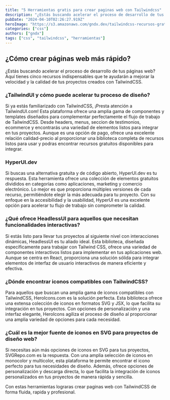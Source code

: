 ```yaml
---
title: "5 Herramientas gratis para crear paginas web con Tailwindcss"
description: "¿Estás buscando acelerar el proceso de desarrollo de tus páginas web? Aquí tienes cinco recursos indispensables que te ayudarán a mejorar la velocidad y la calidad de tus proyectos creados con TailwindCSS."
pubDate: "2024-04-10T02:26:27.919Z"
heroImage: "https://s3.amazonaws.com/gndx.dev/tailwindcss-recursos-gratis.png"
categories: ["css"]
authors: ["gndx"]
tags: ["css", "tailwindcss", "herramientas"]
---
```


## ¿Cómo crear páginas web más rápido?

¿Estás buscando acelerar el proceso de desarrollo de tus páginas web? Aquí tienes cinco recursos indispensables que te ayudarán a mejorar la velocidad y la calidad de tus proyectos creados con TailwindCSS.

### ¿TailwindUI y cómo puede acelerar tu proceso de diseño?

Si ya estás familiarizado con TailwindCSS, ¡Presta atención a TailwindUI.com! Esta plataforma ofrece una amplia gama de componentes y templates diseñados para complementar perfectamente el flujo de trabajo de TailwindCSS. Desde headers, menus, seccion de testimonios, ecommerce y encontrarás una variedad de elementos listos para integrar en tus proyectos. Aunque es una opción de pago, ofrece una excelente relación calidad-precio al proporcionar una biblioteca completa de recursos listos para usar y podras encontrar recursos gratuitos disponibles para integrar.

### HyperUI.dev

Si buscas una alternativa gratuita y de código abierto, HyperUI.dev es tu respuesta. Esta herramienta ofrece una colección de elementos gratuitos divididos en categorías como aplicaciones, marketing y comercio electrónico. Lo mejor es que proporciona múltiples versiones de cada recurso, permitiéndote elegir la más adecuada para tu proyecto. Con su enfoque en la accesibilidad y la usabilidad, HyperUI es una excelente opción para acelerar tu flujo de trabajo sin comprometer la calidad.

### ¿Qué ofrece HeadlessUI para aquellos que necesitan funcionalidades interactivas?

Si estás listo para llevar tus proyectos al siguiente nivel con interacciones dinámicas, HeadlessUI es tu aliado ideal. Esta biblioteca, diseñada específicamente para trabajar con Tailwind CSS, ofrece una variedad de componentes interactivos listos para implementar en tus aplicaciones web. Aunque se centra en React, proporciona una solución sólida para integrar elementos de interfaz de usuario interactivos de manera eficiente y efectiva.

### ¿Dónde encontrar iconos compatibles con TailwindCSS?

Para aquellos que buscan una amplia gama de iconos compatibles con TailwindCSS, HeroIcons.com es la solución perfecta. Esta biblioteca ofrece una extensa colección de iconos en formatos SVG y JSX, lo que facilita su integración en tus proyectos. Con opciones de personalización y una interfaz elegante, HeroIcons agiliza el proceso de diseño al proporcionar una amplia variedad de opciones para cada necesidad.

### ¿Cuál es la mejor fuente de iconos en SVG para proyectos de diseño web?

Si necesitas aún más opciones de iconos en SVG para tus proyectos, SVGRepo.com es la respuesta. Con una amplia selección de iconos en monocolor y multicolor, esta plataforma te permite encontrar el icono perfecto para tus necesidades de diseño. Además, ofrece opciones de personalización y descarga directa, lo que facilita la integración de iconos personalizados en tus proyectos de manera rápida y sencilla.

Con estas herramientas lograras crear paginas web con TailwindCSS de forma fluida, rapida y profesional.